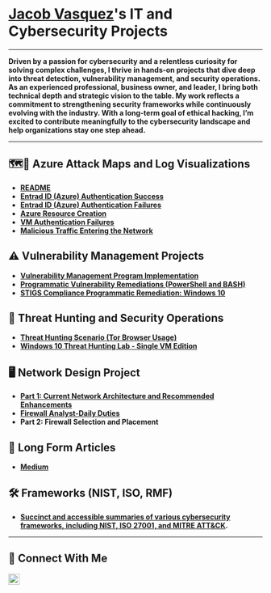 # <a href="https://www.linkedin.com/in/jacob-vasquez-b46056257/">Jacob Vasquez</a>'s IT and Cybersecurity Projects 

---

**Driven by a passion for cybersecurity and a relentless curiosity for solving complex challenges, I thrive in hands-on projects that dive deep into threat detection, vulnerability management, and security operations. As an experienced professional, business owner, and leader, I bring both technical depth and strategic vision to the table. My work reflects a commitment to strengthening security frameworks while continuously evolving with the industry. With a long-term goal of ethical hacking, I’m excited to contribute meaningfully to the cybersecurity landscape and help organizations stay one step ahead.**

---
## 🗺️🧭 Azure Attack Maps and Log Visualizations  

- **[README](https://github.com/jacobvasquez92/Attack-Maps-and-Log-Visualizations/blob/main/README.md)**
- **[Entrad ID (Azure) Authentication Success](https://github.com/jacobvasquez92/Attack-Maps-and-Log-Visualizations/blob/main/Entrada%20ID%20(Azure)%20Authentication%20Success.md)**
- **[Entrad ID (Azure) Authentication Failures](https://github.com/jacobvasquez92/Attack-Maps-and-Log-Visualizations/blob/main/Entrada%20ID%20(Azure)%20Authentication%20Failures.md)**
- **[Azure Resource Creation](https://github.com/jacobvasquez92/Attack-Maps-and-Log-Visualizations/blob/main/Azure%20Resource%20Creation.md)**
- **[VM Authentication Failures](https://github.com/jacobvasquez92/Attack-Maps-and-Log-Visualizations/blob/main/VM%20Authentication%20Failures.md)**
- **[Malicious Traffic Entering the Network](https://github.com/jacobvasquez92/Attack-Maps-and-Log-Visualizations/blob/main/Malicious-Traffic.md)**

## ⚠️ Vulnerability Management Projects

- **[Vulnerability Management Program Implementation](https://github.com/jacobvasquez92/vulnerability-management-program/blob/main/README.md)**
- **[Programmatic Vulnerability Remediations (PowerShell and BASH)](https://github.com/jacobvasquez92/programmatic-vulnerability-remediations)**
- **[STIGS Compliance Programmatic Remediation: Windows 10](https://github.com/jacobvasquez92/jacobvasquez92/tree/main/STIGS)**

## 🚨 Threat Hunting and Security Operations

- **[Threat Hunting Scenario (Tor Browser Usage)](https://github.com/jacobvasquez92/threat-hunting-scenario-tor)**
- **[Windows 10 Threat Hunting Lab - Single VM Edition](https://github.com/jacobvasquez92/Hunting-the-Enemy-Within-Simulated-Adversary-Activity/blob/main/README.md)**
## 🖥️ Network Design Project  
- **[Part 1: Current Network Architecture and Recommended Enhancements](https://github.com/jacobvasquez92/Network-Design-Part-1/blob/main/README.md)**
-  [**Firewall Analyst-Daily Duties**](https://github.com/jacobvasquez92/Firewall-Monitoring-Daily-Duties.md)
-  **Part 2: Firewall Selection and Placement**
## :newspaper: Long Form Articles
- **[Medium](https://medium.com/@rocksglass92)**

## 🛠️ Frameworks (NIST, ISO, RMF)   
- **[Succinct and accessible summaries of various cybersecurity frameworks, including NIST, ISO 27001, and MITRE ATT&CK](https://github.com/jacobvasquez92/cybersecurity-framework-summaries/tree/main).**


<hr/>

## 🤳 Connect With Me


[<img align="left" alt="___________ | LinkedIn" width="22px" src="https://cdn.jsdelivr.net/npm/simple-icons@v3/icons/linkedin.svg" />][linkedin]





[linkedin]: https://linkedin.com/in/jacob-vasquez-b46056257

<!--
<img width="35" alt="image" src="https://github.com/user-attachments/assets/2f41c7cd-5ea8-4475-b451-a37161b6c3fb"> 
<img width="35" alt="image" src="https://github.com/user-attachments/assets/77649969-9910-4994-8b96-74a116cfb2a8">
